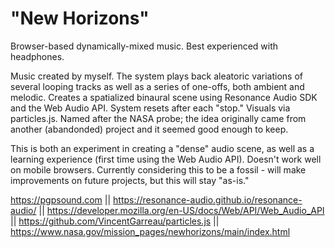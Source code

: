 # "New Horizons"
Browser-based dynamically-mixed music. Best experienced with headphones.

Music created by myself. The system plays back aleatoric variations of several looping tracks as well as a series of one-offs, both ambient and melodic. Creates a spatialized binaural scene using Resonance Audio SDK and the Web Audio API. System resets after each "stop." Visuals via particles.js. Named after the NASA probe; the idea originally came from another (abandonded) project and it seemed good enough to keep.

This is both an experiment in creating a "dense" audio scene, as well as a learning experience (first time using the Web Audio API). Doesn't work well on mobile browsers. Currently considering this to be a fossil - will make improvements on future projects, but this will stay "as-is."

https://pgpsound.com ||
https://resonance-audio.github.io/resonance-audio/ ||
https://developer.mozilla.org/en-US/docs/Web/API/Web_Audio_API ||
https://github.com/VincentGarreau/particles.js ||
https://www.nasa.gov/mission_pages/newhorizons/main/index.html
